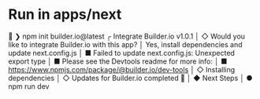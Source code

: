 # Run in apps/next

👾 ❯ npm init builder.io@latest
┌   Integrate Builder.io   v1.0.1
│
◇  Would you like to integrate Builder.io with this app?
│  Yes, install dependencies and update next.config.js
│
■  Failed to update next.config.js: Unexpected export type
│
■  Please see the Devtools readme for more info:
│
■  https://www.npmjs.com/package/@builder.io/dev-tools
│
◇  Installing dependencies
│
◇  Updates for Builder.io completed 🍭
│
◆  Next Steps
│
●  npm run dev
